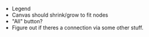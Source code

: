 - Legend
- Canvas should shrink/grow to fit nodes
- "All" button?
- Figure out if theres a connection via some other stuff.
